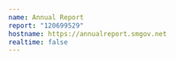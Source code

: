 ```yaml
---
name: Annual Report
report: "120699529"
hostname: https://annualreport.smgov.net
realtime: false
---
```

